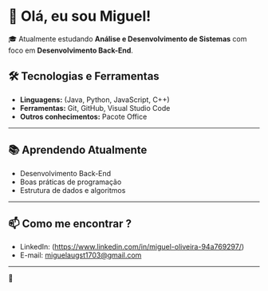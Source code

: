 # 👋 Olá, eu sou Miguel!

🎓 Atualmente estudando **Análise e Desenvolvimento de Sistemas** com foco em **Desenvolvimento Back-End**.  

## 🛠 Tecnologias e Ferramentas
- **Linguagens:** (Java, Python, JavaScript, C++)
- **Ferramentas:** Git, GitHub, Visual Studio Code  
- **Outros conhecimentos:** Pacote Office

---

## 📚 Aprendendo Atualmente 
- Desenvolvimento Back-End
- Boas práticas de programação
- Estrutura de dados e algoritmos

---

## 📫 Como me encontrar ?
- LinkedIn: (https://www.linkedin.com/in/miguel-oliveira-94a769297/)
- E-mail: miguelaugst1703@gmail.com

---

🦇
